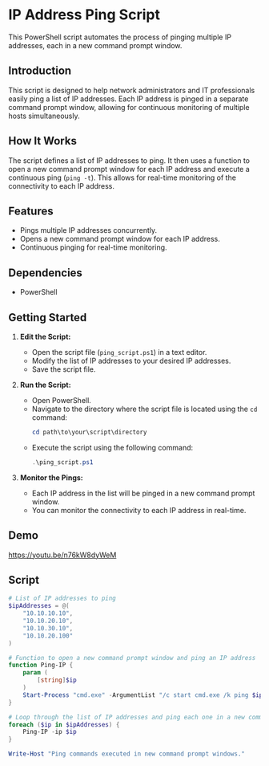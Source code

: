 # IP Address Ping Script

This PowerShell script automates the process of pinging multiple IP addresses, each in a new command prompt window.

## Introduction

This script is designed to help network administrators and IT professionals easily ping a list of IP addresses. Each IP address is pinged in a separate command prompt window, allowing for continuous monitoring of multiple hosts simultaneously.

## How It Works

The script defines a list of IP addresses to ping. It then uses a function to open a new command prompt window for each IP address and execute a continuous ping (`ping -t`). This allows for real-time monitoring of the connectivity to each IP address.

## Features

- Pings multiple IP addresses concurrently.
- Opens a new command prompt window for each IP address.
- Continuous pinging for real-time monitoring.

## Dependencies

- PowerShell

## Getting Started

1. **Edit the Script:**
   - Open the script file (`ping_script.ps1`) in a text editor.
   - Modify the list of IP addresses to your desired IP addresses.
   - Save the script file.

2. **Run the Script:**
   - Open PowerShell.
   - Navigate to the directory where the script file is located using the `cd` command:
     ```powershell
     cd path\to\your\script\directory
     ```
   - Execute the script using the following command:
     ```powershell
     .\ping_script.ps1
     ```

3. **Monitor the Pings:**
   - Each IP address in the list will be pinged in a new command prompt window.
   - You can monitor the connectivity to each IP address in real-time.

## Demo
https://youtu.be/n76kW8dyWeM

## Script

```powershell
# List of IP addresses to ping
$ipAddresses = @(
    "10.10.10.10",
    "10.10.20.10",
    "10.10.30.10",
    "10.10.20.100"       
)

# Function to open a new command prompt window and ping an IP address
function Ping-IP {
    param (
        [string]$ip
    )
    Start-Process "cmd.exe" -ArgumentList "/c start cmd.exe /k ping $ip -t"
}

# Loop through the list of IP addresses and ping each one in a new command prompt window
foreach ($ip in $ipAddresses) {
    Ping-IP -ip $ip
}

Write-Host "Ping commands executed in new command prompt windows."

